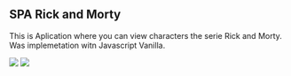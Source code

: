 ## SPA Rick and Morty
This is Aplication where you can view characters the serie Rick and Morty.
Was implemetation witn Javascript Vanilla.

![](https://ibb.co/YdmBqTG)
![](https://ibb.co/1ZR9mBK)
